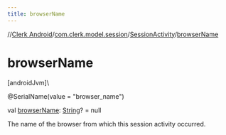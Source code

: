 ```yaml
---
title: browserName
---
```

//[Clerk Android](../../../index.html)/[com.clerk.model.session](../index.html)/[SessionActivity](index.html)/[browserName](browser-name.html)



# browserName



[androidJvm]\




@SerialName(value = &quot;browser_name&quot;)



val [browserName](browser-name.html): [String](https://kotlinlang.org/api/latest/jvm/stdlib/kotlin-stdlib/kotlin/-string/index.html)? = null



The name of the browser from which this session activity occurred.




